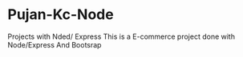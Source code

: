# Pujan-Kc-Node
Projects with Nded/ Express
This is a E-commerce project done with Node/Express And Bootsrap
